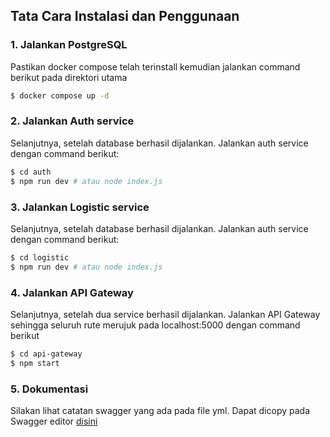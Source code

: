## Tata Cara Instalasi dan Penggunaan

### 1. Jalankan PostgreSQL
Pastikan docker compose telah terinstall kemudian jalankan command berikut pada direktori utama
```bash
$ docker compose up -d
```

### 2. Jalankan Auth service
Selanjutnya, setelah database berhasil dijalankan. Jalankan auth service dengan command berikut:
```bash
$ cd auth
$ npm run dev # atau node index.js
```

### 3. Jalankan Logistic service
Selanjutnya, setelah database berhasil dijalankan. Jalankan auth service dengan command berikut:
```bash
$ cd logistic
$ npm run dev # atau node index.js
```

### 4. Jalankan API Gateway
Selanjutnya, setelah dua service berhasil dijalankan. Jalankan API Gateway sehingga seluruh rute merujuk pada localhost:5000 dengan command berikut
```bash
$ cd api-gateway
$ npm start
```

### 5. Dokumentasi
Silakan lihat catatan swagger yang ada pada file yml. Dapat dicopy pada Swagger editor [disini](https://editor.swagger.io/)